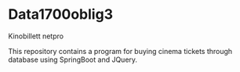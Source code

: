 # Data1700oblig3
Kinobillett netpro

This repository contains a program for buying cinema tickets through database using SpringBoot and JQuery. 
